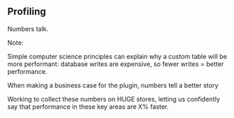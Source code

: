 ## Profiling

Numbers talk.

Note:

Simple computer science principles can explain why a custom table will be more performant: database writes are expensive, so fewer writes = better performance.

When making a business case for the plugin, numbers tell a better story

Working to collect these numbers on HUGE stores, letting us confidently say that performance in these key areas are X% faster.
